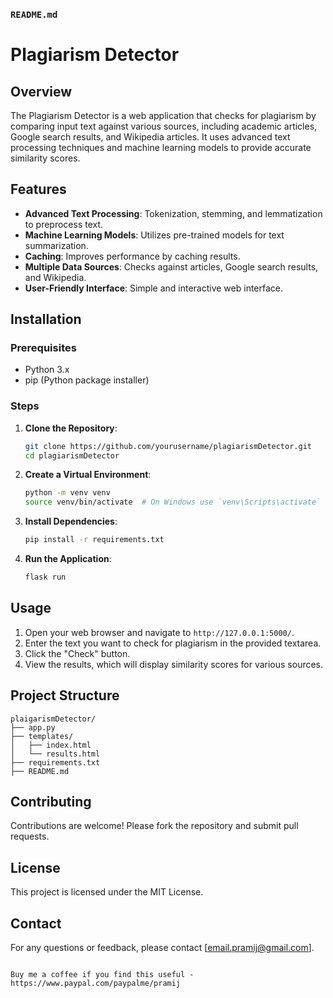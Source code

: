 ### `README.md`


# Plagiarism Detector

## Overview
The Plagiarism Detector is a web application that checks for plagiarism by comparing input text against various sources, including academic articles, Google search results, and Wikipedia articles. It uses advanced text processing techniques and machine learning models to provide accurate similarity scores.

## Features
- **Advanced Text Processing**: Tokenization, stemming, and lemmatization to preprocess text.
- **Machine Learning Models**: Utilizes pre-trained models for text summarization.
- **Caching**: Improves performance by caching results.
- **Multiple Data Sources**: Checks against articles, Google search results, and Wikipedia.
- **User-Friendly Interface**: Simple and interactive web interface.

## Installation

### Prerequisites
- Python 3.x
- pip (Python package installer)

### Steps
1. **Clone the Repository**:
    ```bash
    git clone https://github.com/yourusername/plagiarismDetector.git
    cd plagiarismDetector
    ```

2. **Create a Virtual Environment**:
    ```bash
    python -m venv venv
    source venv/bin/activate  # On Windows use `venv\Scripts\activate`
    ```

3. **Install Dependencies**:
    ```bash
    pip install -r requirements.txt
    ```

4. **Run the Application**:
    ```bash
    flask run
    ```

## Usage
1. Open your web browser and navigate to `http://127.0.0.1:5000/`.
2. Enter the text you want to check for plagiarism in the provided textarea.
3. Click the "Check" button.
4. View the results, which will display similarity scores for various sources.

## Project Structure

```
plaigarismDetector/
├── app.py
├── templates/
│   ├── index.html
│   └── results.html
├── requirements.txt
├── README.md
```

## Contributing
Contributions are welcome! Please fork the repository and submit pull requests.

## License
This project is licensed under the MIT License.

## Contact
For any questions or feedback, please contact [email.pramij@gmail.com].

```

Buy me a coffee if you find this useful - https://www.paypal.com/paypalme/pramij
